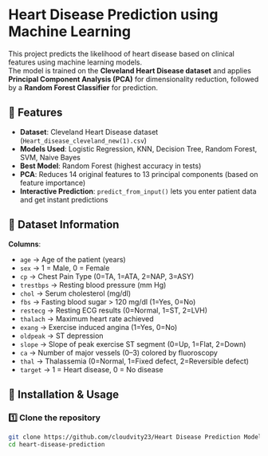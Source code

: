 # Heart Disease Prediction using Machine Learning

This project predicts the likelihood of heart disease based on clinical features using machine learning models.  
The model is trained on the **Cleveland Heart Disease dataset** and applies **Principal Component Analysis (PCA)** for dimensionality reduction, followed by a **Random Forest Classifier** for prediction.

## 📌 Features
- **Dataset**: Cleveland Heart Disease dataset (`Heart_disease_cleveland_new(1).csv`)
- **Models Used**: Logistic Regression, KNN, Decision Tree, Random Forest, SVM, Naive Bayes
- **Best Model**: Random Forest (highest accuracy in tests)
- **PCA**: Reduces 14 original features to 13 principal components (based on feature importance)
- **Interactive Prediction**: `predict_from_input()` lets you enter patient data and get instant predictions

## 🧠 Dataset Information
**Columns**:
- `age` → Age of the patient (years)
- `sex` → 1 = Male, 0 = Female
- `cp` → Chest Pain Type (0=TA, 1=ATA, 2=NAP, 3=ASY)
- `trestbps` → Resting blood pressure (mm Hg)
- `chol` → Serum cholesterol (mg/dl)
- `fbs` → Fasting blood sugar > 120 mg/dl (1=Yes, 0=No)
- `restecg` → Resting ECG results (0=Normal, 1=ST, 2=LVH)
- `thalach` → Maximum heart rate achieved
- `exang` → Exercise induced angina (1=Yes, 0=No)
- `oldpeak` → ST depression
- `slope` → Slope of peak exercise ST segment (0=Up, 1=Flat, 2=Down)
- `ca` → Number of major vessels (0–3) colored by fluoroscopy
- `thal` → Thalassemia (0=Normal, 1=Fixed defect, 2=Reversible defect)
- `target` → 1 = Heart disease, 0 = No disease

## 🚀 Installation & Usage
### 1️⃣ Clone the repository
```bash
git clone https://github.com/cloudvity23/Heart Disease Prediction Model.git
cd heart-disease-prediction
